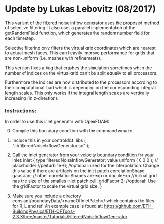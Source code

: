 # Update by Lukas Lebovitz (08/2017)

This variant of the filtered noise inflow generator uses the proposed method of selective filtering. It also uses a parallel implementation of the getRandomField function, which generates the random number field for each timestep.

Selective filtering only filters the virtual grid coordinates which are nearest to actual mesh faces. This can heavily improve performance for grids that are non-uniform (i.e. meshes with refinements). 

This version fixes a bug that crashes the simulation sometimes when the number of indices on the virtual grid can't be split equally to all processors.

Furthermore the indices are now distributed to the processors according to their computational load which is depending on the corresponding integral length scales. This only works if the integral length scales are vertically increasing (in z-direction).

### Instructions:

In order to use this inlet generator with OpenFOAM:

0. Compile this boundary condition with the command wmake.

1. Include this in your controldict:
  libs
  (
      "libfilteredNoiseInflowGenerator.so"
  );

2. Call the inlet generator from your velocity boundary condition for your inlet:
  inlet
    {
        type            filteredNoiseInflowGenerator;
        value           uniform ( 0 0 0 ); // placeholder
        //perturb 1e-6; //optional: used for the interpolation. Change this value if there are artifacts on the inlet patch
        correlationShape gaussian; // other correlationShapes are exp or doubleExp
        //Virtual grid has the size of the smalles inlet patch cell.
        gridFactor 2; //optional: Use the gridFactor to scale the virtual grid size.
    }

3. Make sure you include a directory constant/boundaryData/\<nameOfInletPatch\>/ which contains the files for R, L and ref. An example case is found at: https://github.com/ETH-BuildingPhysics/ETH-OFTools-2.3.X/tree/master/Tutorials/FilteredNoiseInflowGenerator
